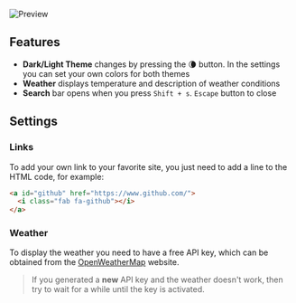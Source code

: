 ![Preview](https://github.com/sadparadiseinhell/null/blob/main/assets/preview.png)

## Features
- **Dark/Light Theme** changes by pressing the :waning_crescent_moon: button. In the settings you can set your own colors for both themes
- **Weather** displays temperature and description of weather conditions
- **Search** bar opens when you press `Shift + s`. `Escape` button to close

## Settings
### Links
To add your own link to your favorite site, you just need to add a line to the HTML code, for example:

```html
<a id="github" href="https://www.github.com/">
  <i class="fab fa-github"></i>
</a>
```

### Weather
To display the weather you need to have a free API key, which can be obtained from the [OpenWeatherMap](https://openweathermap.org/api) website.

> If you generated a **new** API key and the weather doesn't work, then try to wait for a while until the key is activated.
